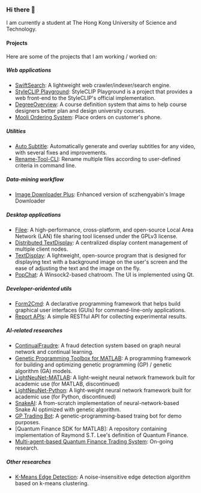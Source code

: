 ### Hi there 👋

I am currently a student at The Hong Kong University of Science and Technology.

#### Projects

Here are some of the projects that I am working / worked on:

##### Web applications

- [SwiftSearch](https://github.com/RapDoodle/SwiftSearch): A lightweight web crawler/indexer/search engine.
- [StyleCLIP Playground](https://github.com/RapDoodle/StyleCLIP-Playground): StyleCLIP Playground is a project that provides a web front-end to the StyleCLIP's official implementation.
- [DegreeOverview](https://github.com/RapDoodle/DegreeOverview): A course definition system that aims to help course designers better plan and design university courses.
- [Mooli Ordering System](https://github.com/RapDoodle/Mooli-Ordering-System): Place orders on customer's phone.

##### Utilities

- [Auto Subtitle](https://github.com/RapDoodle/auto-subtitle): Automatically generate and overlay subtitles for any video, with several fixes and improvements.
- [Rename-Tool-CLI](https://github.com/RapDoodle/Rename-Tool-CLI): Rename multiple files according to user-defined criteria in command line.

##### Data-mining workflow

- [Image Downloader Plus](https://github.com/RapDoodle/Image-Downloader-Plus): Enhanced version of sczhengyabin's Image Downloader

##### Desktop applications

- [Filee](https://github.com/RapDoodle/Filee): A high-performance, cross-platform, and open-source Local Area Network (LAN) file sharing tool licensed under the GPLv3 license.
- [Distributed TextDisplay](https://github.com/thinkray/distributed-display): A centralized display content management of multiple client nodes.
- [TextDisplay](https://github.com/RapDoodle/TextDisplay): A lightweight, open-source program that is designed for displaying text with a background image on the user's screen and the ease of adjusting the text and the image on the fly.
- [PopChat](https://github.com/RapDoodle/PopChat): A Winsock2-based chatroom. The UI is implemented using Qt.

##### Developer-oridented utils

- [Form2Cmd](https://github.com/RapDoodle/Form2Cmd): A declarative programming framework that helps build graphical user interfaces (GUIs) for command-line-only applications.
- [Report APIs](https://github.com/RapDoodle/Report-APIs): A simple RESTful API for collecting experimental results.

##### AI-related researches

- [ContinualFraudre](https://github.com/RapDoodle/ContinualFraudre): A fraud detection system based on graph neural network and continual learning.
- [Genetic Programming Toolbox for MATLAB](https://github.com/RapDoodle/Genetic-Programming-MATLAB): A programming framework for building and optimizing genetic programming (GP) / genetic algorithm (GA) models.
- [LightNeuNet-MATLAB](https://github.com/RapDoodle/LightNeuNet-MATLAB): A light-weight neural network framework built for academic use (for MATLAB, discontinued)
- [LightNeuNet-Python](https://github.com/RapDoodle/LightNeuNet-Python): A light-weight neural network framework built for academic use (for Python, discontinued)
- [SnakeAI](https://github.com/RapDoodle/SnakeAI): A from-scratch implementation of neural-network-based Snake AI optimized with genetic algorithm.
- [GP Trading Bot](https://github.com/RapDoodle/GP-Trading-Bot): A genetic-programming-based traing bot for demo purposes.
- [Quantum Finance SDK for MATLAB]: A repository containing implementation of Raymond S.T. Lee's definition of Quantum Finance.
- [Multi-agent-based Quantum Finance Trading System](): On-going research.

##### Other researches

- [K-Means Edge Detection](https://github.com/RapDoodle/K-Means-Edge-Detection): A noise-insensitive edge detection algorithm based on k-means clustering.
